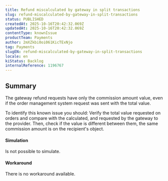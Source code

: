 ```yaml
---
title: Refund miscalculated by gateway in split transactions
slug: refund-miscalculated-by-gateway-in-split-transactions
status: PUBLISHED
createdAt: 2025-10-16T20:42:32.069Z
updatedAt: 2025-10-16T20:42:32.069Z
contentType: knownIssue
productTeam: Payments
author: 2mXZkbi0oi061KicTExNjo
tag: Payments
slugEN: refund-miscalculated-by-gateway-in-split-transactions
locale: en
kiStatus: Backlog
internalReference: 1196767
---
```


## Summary


The gateway refund requests have only the commission amount value, even if the order management system request was sent with the total value.

To identify this known issue you should: Verify the total value requested on orders and compare with the calculated, and requested by the gateway to the provider. Then, check if the value is different between them, the same commission amount is on the recipient's object.


#### Simulation


Is not possible to simulate.


#### Workaround


There is no workaround available.



